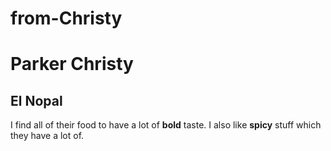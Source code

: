 # from-Christy

# Parker Christy
## El Nopal
I find all of their food to have a lot of **bold** taste. I also like **spicy** stuff which they have a lot of.

